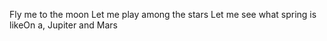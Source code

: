 Fly me to the moon Let me play among the stars Let me see what spring is likeOn a, Jupiter and Mars
